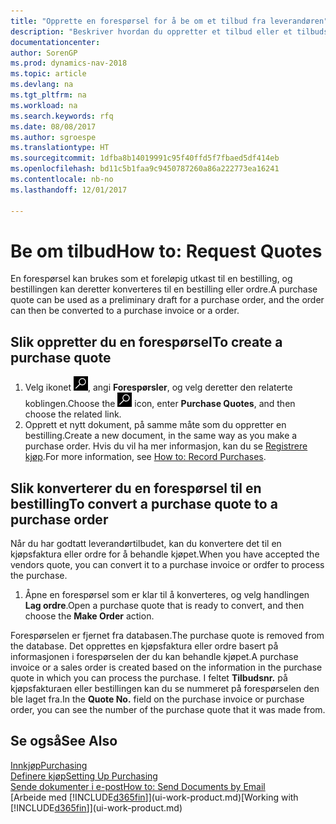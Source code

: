 ```yaml
---
title: "Opprette en forespørsel for å be om et tilbud fra leverandøren"
description: "Beskriver hvordan du oppretter et tilbud eller et tilbudsforespørselsdokument for å registrere tilbudet til en kunde og selge produkter under visse betingelser."
documentationcenter: 
author: SorenGP
ms.prod: dynamics-nav-2018
ms.topic: article
ms.devlang: na
ms.tgt_pltfrm: na
ms.workload: na
ms.search.keywords: rfq
ms.date: 08/08/2017
ms.author: sgroespe
ms.translationtype: HT
ms.sourcegitcommit: 1dfba8b14019991c95f40ffd5f7fbaed5df414eb
ms.openlocfilehash: bd11c5b1faa9c9450787260a86a222773ea16241
ms.contentlocale: nb-no
ms.lasthandoff: 12/01/2017

---
```

# <a name="how-to-request-quotes"></a><span data-ttu-id="b2fdb-103">Be om tilbud</span><span class="sxs-lookup"><span data-stu-id="b2fdb-103">How to: Request Quotes</span></span>
<span data-ttu-id="b2fdb-104">En forespørsel kan brukes som et foreløpig utkast til en bestilling, og bestillingen kan deretter konverteres til en bestilling eller ordre.</span><span class="sxs-lookup"><span data-stu-id="b2fdb-104">A purchase quote can be used as a preliminary draft for a purchase order, and the order can then be converted to a purchase invoice or a order.</span></span>


## <a name="to-create-a-purchase-quote"></a><span data-ttu-id="b2fdb-105">Slik oppretter du en forespørsel</span><span class="sxs-lookup"><span data-stu-id="b2fdb-105">To create a purchase quote</span></span>
1. <span data-ttu-id="b2fdb-106">Velg ikonet ![Søk etter side eller rapport](media/ui-search/search_small.png "Søk etter side eller rapport"), angi **Forespørsler**, og velg deretter den relaterte koblingen.</span><span class="sxs-lookup"><span data-stu-id="b2fdb-106">Choose the ![Search for Page or Report](media/ui-search/search_small.png "Search for Page or Report icon") icon, enter **Purchase Quotes**, and then choose the related link.</span></span>
2. <span data-ttu-id="b2fdb-107">Opprett et nytt dokument, på samme måte som du oppretter en bestilling.</span><span class="sxs-lookup"><span data-stu-id="b2fdb-107">Create a new document, in the same way as you make a purchase order.</span></span> <span data-ttu-id="b2fdb-108">Hvis du vil ha mer informasjon, kan du se [Registrere kjøp](purchasing-how-record-purchases.md).</span><span class="sxs-lookup"><span data-stu-id="b2fdb-108">For more information, see [How to: Record Purchases](purchasing-how-record-purchases.md).</span></span>

## <a name="to-convert-a-purchase-quote-to-a-purchase-order"></a><span data-ttu-id="b2fdb-109">Slik konverterer du en forespørsel til en bestilling</span><span class="sxs-lookup"><span data-stu-id="b2fdb-109">To convert a purchase quote to a purchase order</span></span>
<span data-ttu-id="b2fdb-110">Når du har godtatt leverandørtilbudet, kan du konvertere det til en kjøpsfaktura eller ordre for å behandle kjøpet.</span><span class="sxs-lookup"><span data-stu-id="b2fdb-110">When you have accepted the vendors quote, you can convert it to a purchase invoice or ordfer to process the purchase.</span></span>

1. <span data-ttu-id="b2fdb-111">Åpne en forespørsel som er klar til å konverteres, og velg handlingen **Lag ordre**.</span><span class="sxs-lookup"><span data-stu-id="b2fdb-111">Open a purchase quote that is ready to convert, and then choose the **Make Order** action.</span></span>

<span data-ttu-id="b2fdb-112">Forespørselen er fjernet fra databasen.</span><span class="sxs-lookup"><span data-stu-id="b2fdb-112">The purchase quote is removed from the database.</span></span> <span data-ttu-id="b2fdb-113">Det opprettes en kjøpsfaktura eller ordre basert på informasjonen i forespørselen der du kan behandle kjøpet.</span><span class="sxs-lookup"><span data-stu-id="b2fdb-113">A purchase invoice or a sales order is created based on the information in the purchase quote in which you can process the purchase.</span></span> <span data-ttu-id="b2fdb-114">I feltet **Tilbudsnr.** på kjøpsfakturaen eller bestillingen kan du se nummeret på forespørselen den ble laget fra.</span><span class="sxs-lookup"><span data-stu-id="b2fdb-114">In the **Quote No.** field on the purchase invoice or purchase order, you can see the number of the purchase quote that it was made from.</span></span>

## <a name="see-also"></a><span data-ttu-id="b2fdb-115">Se også</span><span class="sxs-lookup"><span data-stu-id="b2fdb-115">See Also</span></span>
[<span data-ttu-id="b2fdb-116">Innkjøp</span><span class="sxs-lookup"><span data-stu-id="b2fdb-116">Purchasing</span></span>](purchasing-manage-purchasing.md)  
[<span data-ttu-id="b2fdb-117">Definere kjøp</span><span class="sxs-lookup"><span data-stu-id="b2fdb-117">Setting Up Purchasing</span></span>](purchasing-setup-purchasing.md)  
[<span data-ttu-id="b2fdb-118">Sende dokumenter i e-post</span><span class="sxs-lookup"><span data-stu-id="b2fdb-118">How to: Send Documents by Email</span></span>](ui-how-send-documents-email.md)  
<span data-ttu-id="b2fdb-119">[Arbeide med [!INCLUDE[d365fin](includes/d365fin_md.md)]](ui-work-product.md)</span><span class="sxs-lookup"><span data-stu-id="b2fdb-119">[Working with [!INCLUDE[d365fin](includes/d365fin_md.md)]](ui-work-product.md)</span></span>

